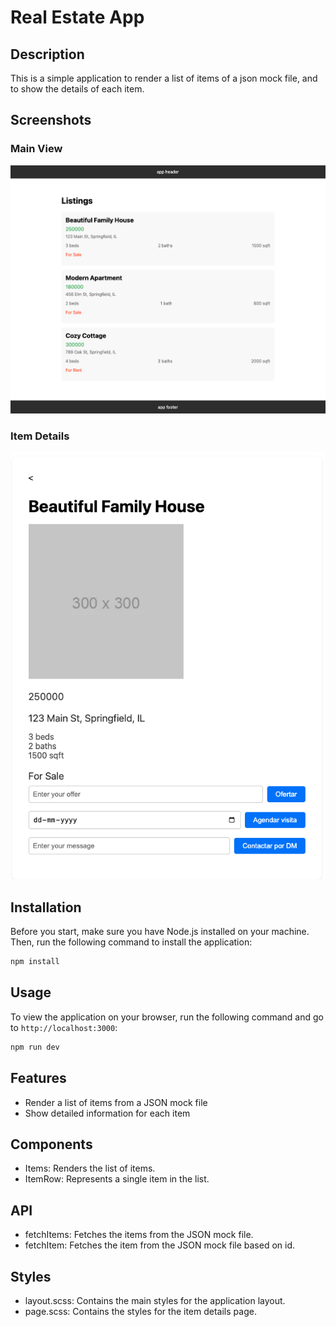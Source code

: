 # Real Estate App

## Description

This is a simple application to render a list of items of a json mock file, and to show the details of each item.

## Screenshots

### Main View
![Main-view](./docs/main-view.png)

### Item Details
![Item-details](./docs/vpp.png)

## Installation

Before you start, make sure you have Node.js installed on your machine. Then, run the following command to install the application:

```bash
npm install
```

## Usage

To view the application on your browser, run the following command and go to `http://localhost:3000`:

```bash
npm run dev
```

## Features

- Render a list of items from a JSON mock file
- Show detailed information for each item

## Components

- Items: Renders the list of items.
- ItemRow: Represents a single item in the list.

## API

- fetchItems: Fetches the items from the JSON mock file.
- fetchItem: Fetches the item from the JSON mock file based on id.

## Styles

- layout.scss: Contains the main styles for the application layout.
- page.scss: Contains the styles for the item details page.

